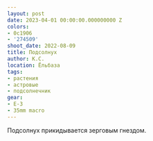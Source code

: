 ```yaml
---
layout: post
date: 2023-04-01 00:00:00.000000000 Z
colors:
- 0c1906
- '274509'
shoot_date: 2022-08-09
title: Подсолнух
author: К.С.
location: Ёльбаза
tags:
- растения
- астровые
- подсолнечник
gear:
- E-3
- 35mm macro
---
```

Подсолнух прикидывается зерговым гнездом.


